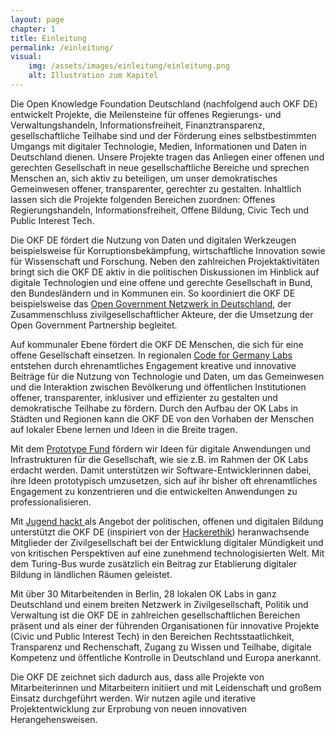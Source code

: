 ```yaml
---
layout: page
chapter: 1
title: Einleitung 
permalink: /einleitung/
visual:
    img: /assets/images/einleitung/einleitung.png
    alt: Illustration zum Kapitel
---
```


Die Open Knowledge Foundation Deutschland (nachfolgend auch OKF DE) entwickelt Projekte, die Meilensteine für offenes Regierungs- und Verwaltungshandeln, Informationsfreiheit, Finanztransparenz, gesellschaftliche Teilhabe sind und der Förderung eines selbstbestimmten Umgangs mit digitaler Technologie, Medien, Informationen und Daten in Deutschland dienen. Unsere Projekte tragen das Anliegen einer offenen und gerechten Gesellschaft in neue gesellschaftliche Bereiche und sprechen Menschen an, sich aktiv zu beteiligen, um unser demokratisches Gemeinwesen offener, transparenter, gerechter zu gestalten. Inhaltlich lassen sich die Projekte folgenden Bereichen zuordnen: Offenes Regierungshandeln, Informationsfreiheit, Offene Bildung, Civic Tech und Public Interest Tech. 

Die OKF DE fördert die Nutzung von Daten und digitalen Werkzeugen beispielsweise für Korruptionsbekämpfung, wirtschaftliche Innovation sowie für Wissenschaft und Forschung. Neben den zahlreichen Projektaktivitäten bringt sich die OKF DE aktiv in die politischen Diskussionen im Hinblick auf digitale Technologien und eine offene und gerechte Gesellschaft in Bund, den Bundesländern und in Kommunen ein. So koordiniert die OKF DE beispielsweise das [Open Government Netzwerk in Deutschland](https://opengovpartnership.de/), der Zusammenschluss zivilgesellschaftlicher Akteure, der die Umsetzung der Open Government Partnership begleitet.

Auf kommunaler Ebene fördert die OKF DE Menschen, die sich für eine offene Gesellschaft einsetzen. In regionalen [Code for Germany Labs](https://www.codefor.de/) entstehen durch ehrenamtliches Engagement kreative und innovative Beiträge für die Nutzung von Technologie und Daten, um das Gemeinwesen und die Interaktion zwischen Bevölkerung und öffentlichen Institutionen offener, transparenter, inklusiver und effizienter zu gestalten und demokratische Teilhabe zu fördern. Durch den Aufbau der OK Labs in Städten und Regionen kann die OKF DE von den Vorhaben der Menschen auf lokaler Ebene lernen und Ideen in die Breite tragen. 

Mit dem [Prototype Fund](https://prototypefund.de/) fördern wir Ideen für digitale Anwendungen und Infrastrukturen für die Gesellschaft, wie sie z.B. im Rahmen der OK Labs erdacht werden. Damit unterstützen wir Software-Entwicklerinnen dabei, ihre Ideen prototypisch umzusetzen, sich auf ihr bisher oft ehrenamtliches Engagement zu konzentrieren und die entwickelten Anwendungen zu professionalisieren.

Mit [Jugend hackt ](https://jugendhackt.org/)als Angebot der politischen, offenen und digitalen Bildung unterstützt die OKF DE (inspiriert von der [Hackerethik](https://www.ccc.de/de/hackerethik)) heranwachsende Mitglieder der Zivilgesellschaft bei der Entwicklung digitaler Mündigkeit und von kritischen Perspektiven auf eine zunehmend technologisierten Welt. Mit dem Turing-Bus wurde zusätzlich ein Beitrag zur Etablierung digitaler Bildung in ländlichen Räumen geleistet.

Mit über 30 Mitarbeitenden in Berlin, 28 lokalen OK Labs in ganz Deutschland und einem breiten Netzwerk in Zivilgesellschaft, Politik und Verwaltung ist die OKF DE in zahlreichen gesellschaftlichen Bereichen präsent und als einer der führenden Organisationen für innovative Projekte (Civic und Public Interest Tech) in den Bereichen Rechtsstaatlichkeit, Transparenz und Rechenschaft, Zugang zu Wissen und Teilhabe, digitale Kompetenz und öffentliche Kontrolle in Deutschland und Europa anerkannt.

Die OKF DE zeichnet sich dadurch aus, dass alle Projekte von Mitarbeiterinnen und Mitarbeitern initiiert und mit Leidenschaft und großem Einsatz durchgeführt werden. Wir nutzen agile und iterative Projektentwicklung zur Erprobung von neuen innovativen Herangehensweisen. 
